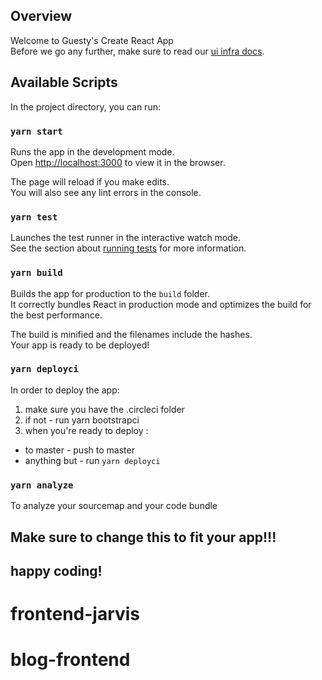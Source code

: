 ## Overview

Welcome to Guesty's Create React App  
Before we go any further, make sure to read our [ui infra docs](https://rnd-docs.guesty.com/ui-infra/react/overview/).

## Available Scripts

In the project directory, you can run:

### `yarn start`

Runs the app in the development mode.<br>
Open [http://localhost:3000](http://localhost:3000) to view it in the browser.

The page will reload if you make edits.<br>
You will also see any lint errors in the console.

### `yarn test`

Launches the test runner in the interactive watch mode.<br>
See the section about [running tests](https://facebook.github.io/create-react-app/docs/running-tests) for more information.

### `yarn build`

Builds the app for production to the `build` folder.<br>
It correctly bundles React in production mode and optimizes the build for the best performance.

The build is minified and the filenames include the hashes.<br>
Your app is ready to be deployed!

### `yarn deployci`

In order to deploy the app:

1. make sure you have the .circleci folder
2. if not - run yarn bootstrapci
3. when you're ready to deploy :

- to master - push to master
- anything but - run `yarn deployci`

### `yarn analyze`

To analyze your sourcemap and your code bundle

## Make sure to change this to fit your app!!!

## happy coding!

# frontend-jarvis
# blog-frontend
